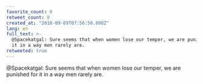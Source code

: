 ```yaml
---
favorite_count: 0
retweet_count: 0
created_at: "2018-09-09T07:56:56.000Z"
lang: en
full_text: >-
  @Spacekatgal: Sure seems that when women lose our temper, we are punished for
  it in a way men rarely are.
retweeted: true
---
```


@Spacekatgal: Sure seems that when women lose our temper, we are punished for it
in a way men rarely are.
